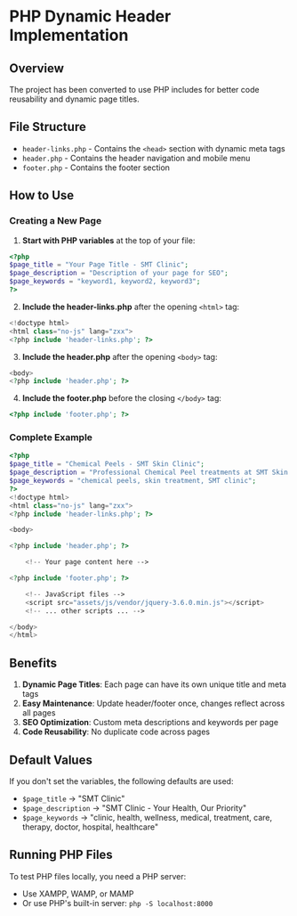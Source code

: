 # PHP Dynamic Header Implementation

## Overview
The project has been converted to use PHP includes for better code reusability and dynamic page titles.

## File Structure
- `header-links.php` - Contains the `<head>` section with dynamic meta tags
- `header.php` - Contains the header navigation and mobile menu
- `footer.php` - Contains the footer section

## How to Use

### Creating a New Page

1. **Start with PHP variables** at the top of your file:
```php
<?php
$page_title = "Your Page Title - SMT Clinic";
$page_description = "Description of your page for SEO";
$page_keywords = "keyword1, keyword2, keyword3";
?>
```

2. **Include the header-links.php** after the opening `<html>` tag:
```php
<!doctype html>
<html class="no-js" lang="zxx">
<?php include 'header-links.php'; ?>
```

3. **Include the header.php** after the opening `<body>` tag:
```php
<body>
<?php include 'header.php'; ?>
```

4. **Include the footer.php** before the closing `</body>` tag:
```php
<?php include 'footer.php'; ?>
```

### Complete Example

```php
<?php
$page_title = "Chemical Peels - SMT Skin Clinic";
$page_description = "Professional Chemical Peel treatments at SMT Skin Clinic";
$page_keywords = "chemical peels, skin treatment, SMT clinic";
?>
<!doctype html>
<html class="no-js" lang="zxx">
<?php include 'header-links.php'; ?>

<body>

<?php include 'header.php'; ?>

    <!-- Your page content here -->

<?php include 'footer.php'; ?>

    <!-- JavaScript files -->
    <script src="assets/js/vendor/jquery-3.6.0.min.js"></script>
    <!-- ... other scripts ... -->

</body>
</html>
```

## Benefits

1. **Dynamic Page Titles**: Each page can have its own unique title and meta tags
2. **Easy Maintenance**: Update header/footer once, changes reflect across all pages
3. **SEO Optimization**: Custom meta descriptions and keywords per page
4. **Code Reusability**: No duplicate code across pages

## Default Values

If you don't set the variables, the following defaults are used:
- `$page_title` → "SMT Clinic"
- `$page_description` → "SMT Clinic - Your Health, Our Priority"
- `$page_keywords` → "clinic, health, wellness, medical, treatment, care, therapy, doctor, hospital, healthcare"

## Running PHP Files

To test PHP files locally, you need a PHP server:
- Use XAMPP, WAMP, or MAMP
- Or use PHP's built-in server: `php -S localhost:8000`

